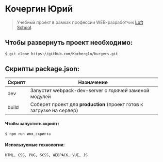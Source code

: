 # Кочергин Юрий

> Учебный проект в рамках профессии WEB-разработчик [Loft School](https://loftschool.com).

## Чтобы развернуть проект необходимо:

```sh
$ git clone https://github.com/Kocherg1n/burgers.git
```

## Скрипты package.json:

| Скрипт | Назначение                                                                                   |
| ------ | -------------------------------------------------------------------------------------------- |
| dev    | Запустит webpack-dev-server с _горячей_ заменой модулей                                      |
| build  | Соберет проект для **production** (проект готов к загрузке на сервер)                        |

#### Чтобы запустить скрипт:

```sh
$ npm run имя_скрипта
```
#### Используемые технологии:

```sh
HTML, CSS, PUG, SCSS, WEBPACK, VUE, JS
```